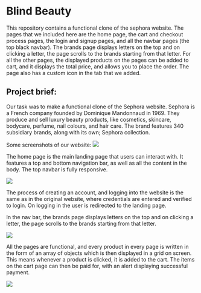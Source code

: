 <h1>Blind Beauty</h1>

<p>This repository contains a functional clone of the sephora website. The pages that we included here are the home page, the cart and checkout process pages, the login and signup pages, and all the navbar pages (the top black navbar). The brands page displays letters on the top and on clicking a letter, the page scrolls to the brands starting from that letter. For all the other pages, the displayed products on the pages can be added to cart, and it displays the total price, and allows you to place the order. The page also has a custom icon in the tab that we added.<p>

<h2>Project brief:</h2>

Our task was to make a functional clone of the Sephora website. Sephora is a French company founded by Dominique Mandonnaud in 1969. They produce and sell luxury beauty products, like cosmetics, skincare, bodycare, perfume, nail colours, and hair care. The brand features 340 subsidiary brands, along with its own; Sephora collection.

Some screenshots of our website:
<img src="https://miro.medium.com/max/875/0*mWuJP-4tUog6gf1b"/>


The home page is the main landing page that users can interact with. It features a top and bottom navigation bar, as well as all the content in the body. The top navbar is fully responsive.

<img src="https://miro.medium.com/max/875/0*xSFJlCchc2prj_S0"/>


The process of creating an account, and logging into the website is the same as in the original website, where credentials are entered and verified to login. On logging in the user is redirected to the landing page.


In the nav bar, the brands page displays letters on the top and on clicking a letter, the page scrolls to the brands starting from that letter.

<img src="https://miro.medium.com/max/875/0*7X93S371w-HeuX5f"/>

All the pages are functional, and every product in every page is written in the form of an array of objects which is then displayed in a grid on screen. This means whenever a product is clicked, it is added to the cart. The items on the cart page can then be paid for, with an alert displaying successful payment.

<img src="https://miro.medium.com/max/875/0*kBY6EWQdz5ro5TFR"/>

